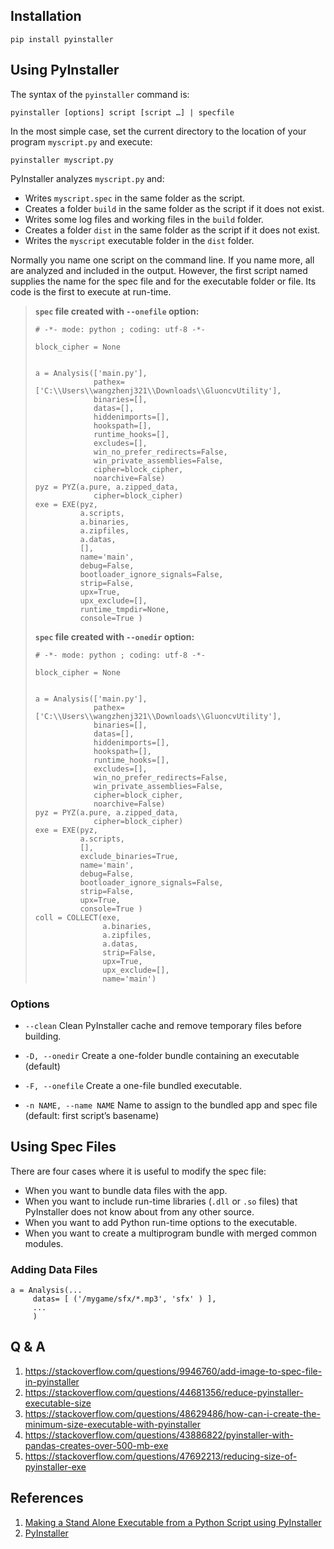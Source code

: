 ## Installation

```
pip install pyinstaller
```

## Using PyInstaller

The syntax of the `pyinstaller` command is:

```
pyinstaller [options] script [script …] | specfile
```

In the most simple case, set the current directory to the location of your program `myscript.py` and execute:

```
pyinstaller myscript.py
```

PyInstaller analyzes `myscript.py` and:

- Writes `myscript.spec` in the same folder as the script.
- Creates a folder `build` in the same folder as the script if it does not exist.
- Writes some log files and working files in the `build` folder.
- Creates a folder `dist` in the same folder as the script if it does not exist.
- Writes the `myscript` executable folder in the `dist` folder.

Normally you name one script on the command line. If you name more, all are analyzed and included in the output. However, the first script named supplies the name for the spec file and for the executable folder or file. Its code is the first to execute at run-time.

> **`spec` file created with `--onefile` option:**
> 
> ```
> # -*- mode: python ; coding: utf-8 -*-
> 
> block_cipher = None
> 
> 
> a = Analysis(['main.py'],
>              pathex=['C:\\Users\\wangzhenj321\\Downloads\\GluoncvUtility'],
>              binaries=[],
>              datas=[],
>              hiddenimports=[],
>              hookspath=[],
>              runtime_hooks=[],
>              excludes=[],
>              win_no_prefer_redirects=False,
>              win_private_assemblies=False,
>              cipher=block_cipher,
>              noarchive=False)
> pyz = PYZ(a.pure, a.zipped_data,
>              cipher=block_cipher)
> exe = EXE(pyz,
>           a.scripts,
>           a.binaries,
>           a.zipfiles,
>           a.datas,
>           [],
>           name='main',
>           debug=False,
>           bootloader_ignore_signals=False,
>           strip=False,
>           upx=True,
>           upx_exclude=[],
>           runtime_tmpdir=None,
>           console=True )
> ```
> 
> **`spec` file created with `--onedir` option:**
> 
> ```
> # -*- mode: python ; coding: utf-8 -*-
> 
> block_cipher = None
> 
> 
> a = Analysis(['main.py'],
>              pathex=['C:\\Users\\wangzhenj321\\Downloads\\GluoncvUtility'],
>              binaries=[],
>              datas=[],
>              hiddenimports=[],
>              hookspath=[],
>              runtime_hooks=[],
>              excludes=[],
>              win_no_prefer_redirects=False,
>              win_private_assemblies=False,
>              cipher=block_cipher,
>              noarchive=False)
> pyz = PYZ(a.pure, a.zipped_data,
>              cipher=block_cipher)
> exe = EXE(pyz,
>           a.scripts,
>           [],
>           exclude_binaries=True,
>           name='main',
>           debug=False,
>           bootloader_ignore_signals=False,
>           strip=False,
>           upx=True,
>           console=True )
> coll = COLLECT(exe,
>                a.binaries,
>                a.zipfiles,
>                a.datas,
>                strip=False,
>                upx=True,
>                upx_exclude=[],
>                name='main')
> ```

### Options

- `--clean`
    Clean PyInstaller cache and remove temporary files before building.

- `-D, --onedir`
    Create a one-folder bundle containing an executable (default)

- `-F, --onefile`
    Create a one-file bundled executable.

- `-n NAME, --name NAME`
    Name to assign to the bundled app and spec file (default: first script’s basename)

## Using Spec Files

There are four cases where it is useful to modify the spec file:

- When you want to bundle data files with the app.
- When you want to include run-time libraries (`.dll` or `.so` files) that PyInstaller does not know about from any other source.
- When you want to add Python run-time options to the executable.
- When you want to create a multiprogram bundle with merged common modules.

### Adding Data Files

```
a = Analysis(...
     datas= [ ('/mygame/sfx/*.mp3', 'sfx' ) ],
     ...
     )
```

## Q & A

1. https://stackoverflow.com/questions/9946760/add-image-to-spec-file-in-pyinstaller
2. https://stackoverflow.com/questions/44681356/reduce-pyinstaller-executable-size
3. https://stackoverflow.com/questions/48629486/how-can-i-create-the-minimum-size-executable-with-pyinstaller
4. https://stackoverflow.com/questions/43886822/pyinstaller-with-pandas-creates-over-500-mb-exe
5. https://stackoverflow.com/questions/47692213/reducing-size-of-pyinstaller-exe

## References

1. [Making a Stand Alone Executable from a Python Script using PyInstaller](https://medium.com/dreamcatcher-its-blog/making-an-stand-alone-executable-from-a-python-script-using-pyinstaller-d1df9170e263)
2. [PyInstaller](https://www.pyinstaller.org/)
